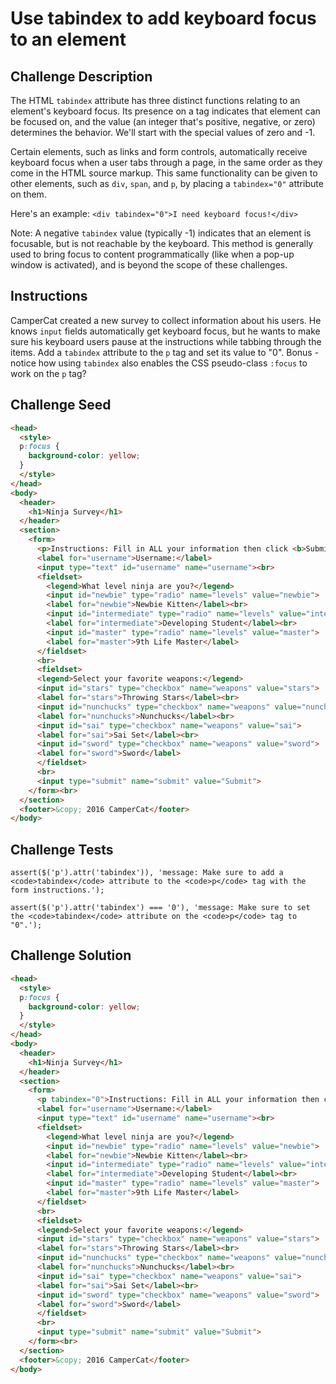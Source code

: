 # Use tabindex to add keyboard focus to an element

## Challenge Description

The HTML `tabindex` attribute has three distinct functions relating to an element's keyboard focus. Its presence on a tag indicates that element can be focused on, and the value (an integer that's positive, negative, or zero) determines the behavior. We'll start with the special values of zero and -1.

Certain elements, such as links and form controls, automatically receive keyboard focus when a user tabs through a page, in the same order as they come in the HTML source markup. This same functionality can be given to other elements, such as `div`, `span`, and `p`, by placing a `tabindex="0"` attribute on them.

Here's an example:
`<div tabindex="0">I need keyboard focus!</div>`

Note:
A negative `tabindex` value (typically -1) indicates that an element is focusable, but is not reachable by the keyboard. This method is generally used to bring focus to content programmatically (like when a pop-up window is activated), and is beyond the scope of these challenges.

## Instructions

CamperCat created a new survey to collect information about his users. He knows `input` fields automatically get keyboard focus, but he wants to make sure his keyboard users pause at the instructions while tabbing through the items. Add a `tabindex` attribute to the `p` tag and set its value to "0". Bonus - notice how using `tabindex` also enables the CSS pseudo-class `:focus` to work on the `p` tag?

## Challenge Seed

```html
<head>
  <style>
  p:focus {
    background-color: yellow;
  }
  </style>
</head>
<body>
  <header>
    <h1>Ninja Survey</h1>
  </header>
  <section>
    <form>
      <p>Instructions: Fill in ALL your information then click <b>Submit</b></p>
      <label for="username">Username:</label>
      <input type="text" id="username" name="username"><br>
      <fieldset>
        <legend>What level ninja are you?</legend>
        <input id="newbie" type="radio" name="levels" value="newbie">
        <label for="newbie">Newbie Kitten</label><br>
        <input id="intermediate" type="radio" name="levels" value="intermediate">
        <label for="intermediate">Developing Student</label><br>
        <input id="master" type="radio" name="levels" value="master">
        <label for="master">9th Life Master</label>
      </fieldset>
      <br>
      <fieldset>
      <legend>Select your favorite weapons:</legend>
      <input id="stars" type="checkbox" name="weapons" value="stars">
      <label for="stars">Throwing Stars</label><br>
      <input id="nunchucks" type="checkbox" name="weapons" value="nunchucks">
      <label for="nunchucks">Nunchucks</label><br>
      <input id="sai" type="checkbox" name="weapons" value="sai">
      <label for="sai">Sai Set</label><br>
      <input id="sword" type="checkbox" name="weapons" value="sword">
      <label for="sword">Sword</label>
      </fieldset>
      <br>
      <input type="submit" name="submit" value="Submit">
    </form><br>
  </section>
  <footer>&copy; 2016 CamperCat</footer>
</body>
```

## Challenge Tests

```
assert($('p').attr('tabindex')), 'message: Make sure to add a <code>tabindex</code> attribute to the <code>p</code> tag with the form instructions.');

assert($('p').attr('tabindex') === '0'), 'message: Make sure to set the <code>tabindex</code> attribute on the <code>p</code> tag to "0".');
```

## Challenge Solution

```html
<head>
  <style>
  p:focus {
    background-color: yellow;
  }
  </style>
</head>
<body>
  <header>
    <h1>Ninja Survey</h1>
  </header>
  <section>
    <form>
      <p tabindex="0">Instructions: Fill in ALL your information then click <b>Submit</b></p>
      <label for="username">Username:</label>
      <input type="text" id="username" name="username"><br>
      <fieldset>
        <legend>What level ninja are you?</legend>
        <input id="newbie" type="radio" name="levels" value="newbie">
        <label for="newbie">Newbie Kitten</label><br>
        <input id="intermediate" type="radio" name="levels" value="intermediate">
        <label for="intermediate">Developing Student</label><br>
        <input id="master" type="radio" name="levels" value="master">
        <label for="master">9th Life Master</label>
      </fieldset>
      <br>
      <fieldset>
      <legend>Select your favorite weapons:</legend>
      <input id="stars" type="checkbox" name="weapons" value="stars">
      <label for="stars">Throwing Stars</label><br>
      <input id="nunchucks" type="checkbox" name="weapons" value="nunchucks">
      <label for="nunchucks">Nunchucks</label><br>
      <input id="sai" type="checkbox" name="weapons" value="sai">
      <label for="sai">Sai Set</label><br>
      <input id="sword" type="checkbox" name="weapons" value="sword">
      <label for="sword">Sword</label>
      </fieldset>
      <br>
      <input type="submit" name="submit" value="Submit">
    </form><br>
  </section>
  <footer>&copy; 2016 CamperCat</footer>
</body>
```
